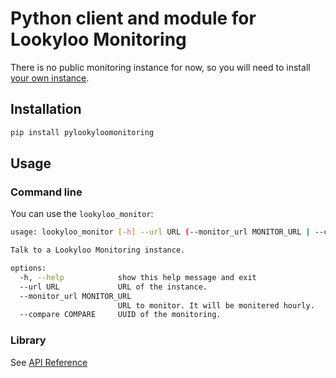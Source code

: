 # Python client and module for Lookyloo Monitoring

There is no public monitoring instance for now, so you will need to
install [your own instance](https://github.com/Lookyloo/monitoring).

## Installation

```bash
pip install pylookyloomonitoring
```

## Usage

### Command line

You can use the `lookyloo_monitor`:

```bash
usage: lookyloo_monitor [-h] --url URL (--monitor_url MONITOR_URL | --compare COMPARE)

Talk to a Lookyloo Monitoring instance.

options:
  -h, --help            show this help message and exit
  --url URL             URL of the instance.
  --monitor_url MONITOR_URL
                        URL to monitor. It will be monitered hourly.
  --compare COMPARE     UUID of the monitoring.
```

### Library

See [API Reference]()
